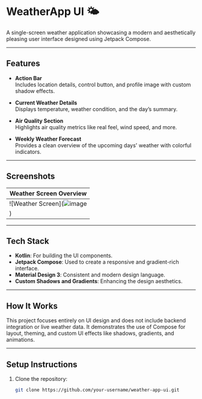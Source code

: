 # WeatherApp UI 🌤️

A single-screen weather application showcasing a modern and aesthetically pleasing user interface designed using Jetpack Compose.

---

## Features

- **Action Bar**  
  Includes location details, control button, and profile image with custom shadow effects.

- **Current Weather Details**  
  Displays temperature, weather condition, and the day’s summary.

- **Air Quality Section**  
  Highlights air quality metrics like real feel, wind speed, and more.

- **Weekly Weather Forecast**  
  Provides a clean overview of the upcoming days' weather with colorful indicators.

---

## Screenshots

| Weather Screen Overview |
|--------------------------|
| ![Weather Screen](![image](https://github.com/user-attachments/assets/5b9badf5-36ee-46f7-bcb0-4881307a3938)
) |

---

## Tech Stack

- **Kotlin**: For building the UI components.
- **Jetpack Compose**: Used to create a responsive and gradient-rich interface.
- **Material Design 3**: Consistent and modern design language.
- **Custom Shadows and Gradients**: Enhancing the design aesthetics.

---

## How It Works

This project focuses entirely on UI design and does not include backend integration or live weather data. It demonstrates the use of Compose for layout, theming, and custom UI effects like shadows, gradients, and animations.

---

## Setup Instructions

1. Clone the repository:  
   ```bash
   git clone https://github.com/your-username/weather-app-ui.git
